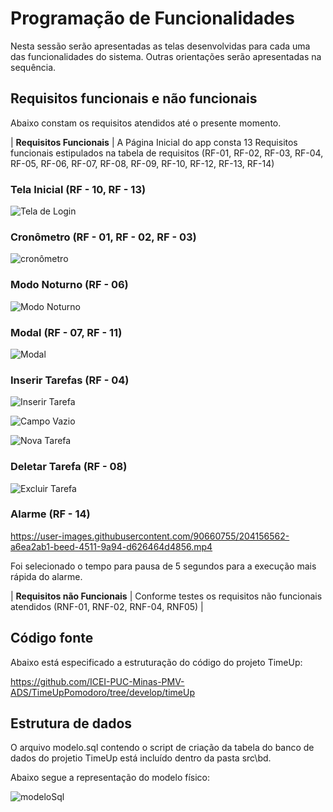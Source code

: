 # Programação de Funcionalidades

Nesta sessão serão apresentadas as telas desenvolvidas para cada uma das funcionalidades do sistema. Outras orientações serão apresentadas na sequência.


## Requisitos funcionais e não funcionais

Abaixo constam os requisitos atendidos até o presente momento.

| **Requisitos Funcionais** | A Página Inicial do app consta 13 Requisitos funcionais estipulados na tabela de requisitos (RF-01, RF-02, RF-03, RF-04, RF-05, RF-06, RF-07, RF-08, RF-09, RF-10, RF-12, RF-13, RF-14)

### Tela Inicial (RF - 10, RF - 13)

![Tela de Login](https://user-images.githubusercontent.com/90660755/204154120-33adc286-0a12-4eb5-bf65-060265343ab4.png)

### Cronômetro (RF - 01, RF - 02, RF - 03)

![cronômetro](https://user-images.githubusercontent.com/90660755/204154049-cfdb3072-064b-4c5b-adad-8829d9170b28.png)

### Modo Noturno (RF - 06)

![Modo Noturno](https://user-images.githubusercontent.com/90660755/204154232-2def0951-4ad0-40da-b635-a41898dfff9f.png)

### Modal (RF - 07, RF - 11)

![Modal](https://user-images.githubusercontent.com/90660755/204154393-28e20993-9c3e-4fb8-a0c9-a0e5657a490e.png)

### Inserir Tarefas (RF - 04)

![Inserir Tarefa](https://user-images.githubusercontent.com/90660755/204154626-f7488b96-98a4-4f03-8d4d-6043c0bb79b3.png)

![Campo Vazio](https://user-images.githubusercontent.com/90660755/204154881-8d3a4eb8-773f-4e14-92e3-ad5f53ee3bbc.png)

![Nova Tarefa](https://user-images.githubusercontent.com/90660755/204154891-13d601c8-6095-46ff-af67-ce40ff5b346e.png)

### Deletar Tarefa (RF - 08)

![Excluir Tarefa](https://user-images.githubusercontent.com/90660755/204154773-3db3b82a-a452-4335-b587-5e443b367e69.png)

### Alarme (RF - 14)

https://user-images.githubusercontent.com/90660755/204156562-a6ea2ab1-beed-4511-9a94-d626464d4856.mp4

Foi selecionado o tempo para pausa de 5 segundos para a execução mais rápida do alarme.

| **Requisitos não Funcionais** | Conforme testes os requisitos não funcionais atendidos (RNF-01, RNF-02, RNF-04, RNF05)  |


## Código fonte

Abaixo está especificado a estruturação do código do projeto TimeUp:

https://github.com/ICEI-PUC-Minas-PMV-ADS/TimeUpPomodoro/tree/develop/timeUp


## Estrutura de dados

O arquivo modelo.sql contendo o script de criação da tabela do banco de dados do projetio TimeUp está incluído dentro da pasta src\bd.

Abaixo segue a representação do modelo físico:

![modeloSql](https://user-images.githubusercontent.com/90660755/198892611-ac024c9e-251a-444f-9e2f-dcb5273fdf83.png)
